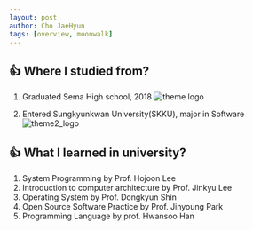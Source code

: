 ```yaml
---
layout: post
author: Cho JaeHyun
tags: [overview, moonwalk]
---
```

## 👍 Where I studied from?
1. Graduated Sema High school, 2018
![theme logo](https://i.namu.wiki/i/EKzmfqPIvS1VwLySM-g-7_rZac4XsX1FwgqzNXlIiBjn5eisgRVxL0xLLm8PzxHXfWi33rAXugvXUnvpFBd73CNDSOSfBodDhJU9HWo0N7q7ntxWOn9d2tr-A-4FTalbV5-PX3e7eqYqQD7PPImNQA.webp)

2. Entered Sungkyunkwan University(SKKU), major in Software
![theme2_logo](https://blog.kakaocdn.net/dn/c2m8Qq/btqwCpBzrRG/DfqOnV1sL7GAbk9wt7r9N0/img.jpg)


## 👍 What I learned in university?
1. System Programming by Prof. Hojoon Lee
2. Introduction to computer architecture by Prof. Jinkyu Lee
3. Operating System by Prof. Dongkyun Shin
4. Open Source Software Practice by Prof. Jinyoung Park
5. Programming Language by prof. Hwansoo Han
